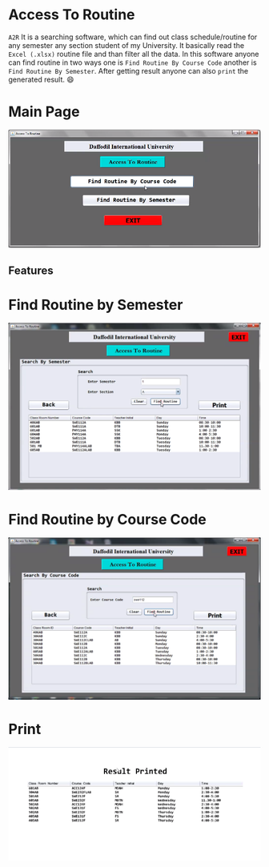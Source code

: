 # Access To Routine

`A2R` It is a searching software, which can find out class schedule/routine for any semester any section student of my University. It basically read the `Excel (.xlsx)` routine file and than filter all the data. In this software anyone can find routine in two ways one is `Find Routine By Course Code` another is `Find Routine By Semester`. After getting result anyone can also `print` the generated result. 😄

# Main Page
![Main_Page](https://github.com/78526Nasir/AccessToRoutine/blob/master/images/Main_Page.png)

## Features

# Find Routine by Semester
![Find_Routine_By_Semester](https://github.com/78526Nasir/AccessToRoutine/blob/master/images/Find_Routine_By_Semester.png)

# Find Routine by Course Code
![Fin_Routine_By_Course_Code](https://github.com/78526Nasir/AccessToRoutine/blob/master/images/Find_Routine_By_Course_Code.png)

# Print
![Printed_Result](https://github.com/78526Nasir/AccessToRoutine/blob/master/images/Printed_Result.png)

